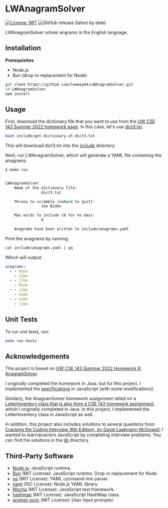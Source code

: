 # LWAnagramSolver

[![License: MIT](https://img.shields.io/badge/License-MIT-yellow.svg)](https://opensource.org/licenses/MIT)
![GitHub release (latest by date)](https://img.shields.io/github/v/release/leeway64/LWAnagramSolver)

LWAnagramSolver solves angrams in the English language.


## Installation

**Prerequisites**
- Node.js
- Bun (drop-in replacement for Node)

```bash
git clone https://github.com/leeway64/LWAnagramSolver.git
cd LWAnagramSolver
npm install
```


## Usage
First, download the dictionary file that you want to use from the
[UW CSE 143 Summer 2022 homework page](https://courses.cs.washington.edu/courses/cse143/22su/homework.shtml).
In this case, let's use [dict3.txt](https://courses.cs.washington.edu/courses/cse143/22su/homework/a6/dict3.txt).

```bash
bash include/get-dictionary.sh dict3.txt
```

This will download dict3.txt into the [include](include) directory.

Next, run LWAnagramSolver, which will generate a YAML file containing the anagrams:
```bash
$ make run


LWAnagramSolver
	Name of the dictionary file:
                dict3.txt

	Phrase to scramble (return to quit): 
                Joe Biden

	Max words to include (0 for no max): 
                0

	Anagrams have been written to include/anagrams.yaml
```


Print the anagrams by running:
```bash
cat include/anagrams.yaml | yq
```


Which will output:
```yaml
anagrams:
  - - done
    - jibe
  - - jibe
    - done
  - - jibe
    - node
  - - node
    - jibe
```


## Unit Tests
To run unit tests, run:
```bash
make run-tests
```


## Acknowledgements
This project is based on
[UW CSE 143 Summer 2022 Homework 6: AnagramSolver](https://courses.cs.washington.edu/courses/cse143/22su/homework.shtml).

I originally completed the homework in Java, but for this project, I implemented the
[specifications](https://courses.cs.washington.edu/courses/cse143/22su/homework/a6/a6.pdf) in
JavaScript (with some modifications).

Similarly, the AnagramSolver homework assignment relied on a
[LetterInventory class that is also from a CSE 143 homework assignment](https://courses.cs.washington.edu/courses/cse143/22su/homework/a1/a1.pdf),
which I originally completed in Java. In this project, I implemented the LetterInventory class in JavaScript as well.

In addition, this project also includes solutions to several questions from
[Cracking the Coding Interview (6th Edition), by Gayle Laakmann McDowell](https://www.barnesandnoble.com/w/cracking-the-coding-interview-gayle-laakmann-mcdowell/1122334602);
I wanted to learn/practice JavaScript by completing interview problems. You can find the solutions
in the [lib](lib) directory.


## Third-Party Software
- [Node.js](https://nodejs.org/en): JavaScript runtime.
- [Bun](https://bun.sh/) (MIT License): JavaScript runtime. Drop-in replacement for Node.
- [yq](https://github.com/mikefarah/yq) (MIT License): YAML command-line parser.
- [yaml](https://www.npmjs.com/package/yaml) (ISC License): Node.js YAML library.
- [Mocha](https://www.npmjs.com/package/mocha) (MIT License): JavaScript test framework.
- [hashmap](https://www.npmjs.com/package/hashmap) (MIT License): JavaScript HashMap class.
- [prompt-sync](https://www.npmjs.com/package/prompt-sync) (MIT License): User input prompter.
